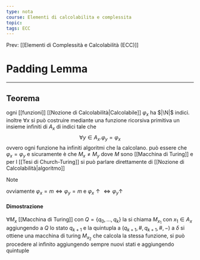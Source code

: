 ```yaml
---
type: nota
course: Elementi di calcolabilita e complessita
topic: 
tags: ECC
---
```


Prev: [[Elementi di Complessità e Calcolabilità (ECC)]]

# Padding Lemma
---
## Teorema
ogni [[funzioni]] [[Nozione di Calcolabilità|Calcolabile]] $\varphi_x$ ha $|\N|$ indici. inoltre $\forall x$ si può costruire mediante una funzione ricorsiva primitiva un insieme infiniti di $A_x$ di indici tale che 
$$\forall y \in A_x.\varphi_y=\varphi_x$$
ovvero ogni funzione ha infiniti algoritmi che la calcolano.  può essere che $\varphi_x =\varphi_y$ e sicuramente è che  $M_x \not=M_y$  dove $M$ sono [[Macchina di Turing]] e per l [[Tesi di Church-Turing]] si può parlare direttamente di [[Nozione di Calcolabilità|algoritmo]] 

>[!note]
>ovviamente $\varphi_x =m \iff \varphi_y =m$ e $\varphi_x \uparrow \iff \varphi_y\uparrow$

#### Dimostrazione
$\forall M_x$ [[Macchina di Turing]] con $Q = \{q_0,\dots,q_k\}$  la si chiama $M_{x_1}$ con $x_1 \in A_x$ aggiungendo a $Q$ lo stato $q_{k+1}$ e la quintupla a $(q_{k+1},\#,q_{k+1},\#,-)$  a $\delta$ si ottiene una macchina di turing $M_{x_2}$ che calcola la stessa funzione, si può procedere al infinito aggiungendo sempre nuovi stati e aggiungendo quintuple 
